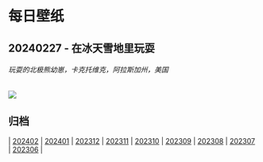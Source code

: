 # 每日壁纸

## 20240227 - 在冰天雪地里玩耍

###### 玩耍的北极熊幼崽，卡克托维克，阿拉斯加州，美国

![](https://www.bing.com/th?id=OHR.PolarBearCubs_ZH-CN2913942257_UHD.jpg)

## 归档

| [202402](/202402/README.md)
| [202401](/202401/README.md)
| [202312](/202312/README.md)
| [202311](/202311/README.md)
| [202310](/202310/README.md)
| [202309](/202309/README.md)
| [202308](/202308/README.md)
| [202307](/202307/README.md)
| [202306](/202306/README.md)
|